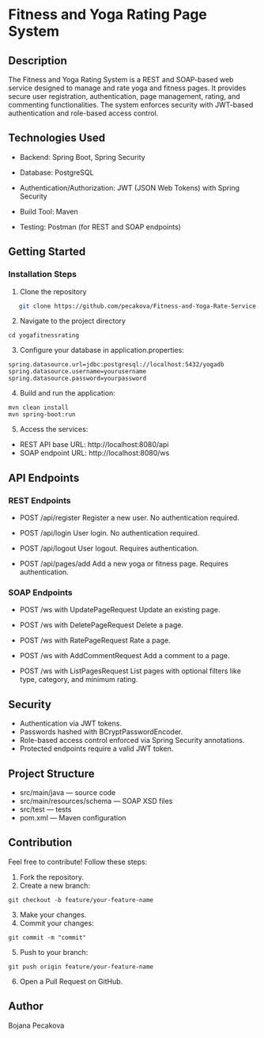 # Fitness and Yoga Rating Page System
## Description
The Fitness and Yoga Rating System is a REST and SOAP-based web service designed to manage and rate yoga and fitness pages. It provides secure user registration, authentication, page management, rating, and commenting functionalities. The system enforces security with JWT-based authentication and role-based access control.

## Technologies Used
- Backend: Spring Boot, Spring Security

- Database: PostgreSQL

- Authentication/Authorization: JWT (JSON Web Tokens) with Spring Security

- Build Tool: Maven

- Testing: Postman (for REST and SOAP endpoints)
## Getting Started
### Installation Steps
1. Clone the repository 
```bash
   git clone https://github.com/pecakova/Fitness-and-Yoga-Rate-Service.git
   ```
2. Navigate to the project directory
``` 
cd yogafitnessrating
```
3. Configure your database in application.properties:
```
spring.datasource.url=jdbc:postgresql://localhost:5432/yogadb
spring.datasource.username=yourusername
spring.datasource.password=yourpassword
```
4. Build and run the application:
```
mvn clean install
mvn spring-boot:run

```
5. Access the services:
- REST API base URL: http://localhost:8080/api
- SOAP endpoint URL: http://localhost:8080/ws
## API Endpoints
### REST Endpoints
- POST /api/register
Register a new user. No authentication required.

- POST /api/login
User login. No authentication required.

- POST /api/logout
User logout. Requires authentication.

- POST /api/pages/add
Add a new yoga or fitness page. Requires authentication.

### SOAP Endpoints
- POST /ws with UpdatePageRequest
Update an existing page.

- POST /ws with DeletePageRequest
Delete a page.

- POST /ws with RatePageRequest
Rate a page.

- POST /ws with AddCommentRequest
Add a comment to a page.

- POST /ws with ListPagesRequest
List pages with optional filters like type, category, and minimum rating.
## Security
- Authentication via JWT tokens.
- Passwords hashed with BCryptPasswordEncoder.
- Role-based access control enforced via Spring Security annotations.
- Protected endpoints require a valid JWT token.
## Project Structure
- src/main/java — source code
- src/main/resources/schema — SOAP XSD files
- src/test — tests
- pom.xml — Maven configuration
## Contribution
Feel free to contribute! Follow these steps:

1. Fork the repository.
2. Create a new branch:
```
git checkout -b feature/your-feature-name
```
3. Make your changes.
4. Commit your changes:
```
git commit -m "commit"
```
5. Push to your branch:
```
git push origin feature/your-feature-name
```
6. Open a Pull Request on GitHub.

## Author
Bojana Pecakova